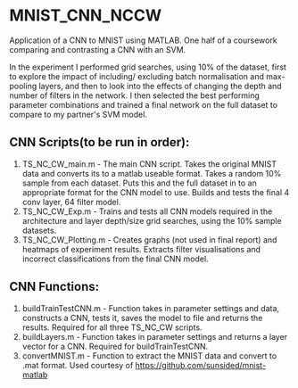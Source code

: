 # MNIST_CNN_NCCW
Application of a CNN to MNIST using MATLAB. One half of a coursework comparing and contrasting a CNN with an SVM.

In the experiment I performed grid searches, using 10% of the dataset, first to explore the impact of including/
excluding batch normalisation and max-pooling layers, and then to look into the effects of changing the depth and
number of filters in the network. I then selected the best performing parameter combinations and trained a final 
network on the full dataset to compare to my partner's SVM model.


## CNN Scripts(to be run in order):
1. TS_NC_CW_main.m - The main CNN script. Takes the original MNIST data and converts its to a matlab useable format.
		  Takes a random 10% sample from each dataset. Puts this and the full dataset in to an appropriate
		  format for the CNN model to use.
		  Builds and tests the final 4 conv layer, 64 filter model.
2. TS_NC_CW_Exp.m  - Trains and tests all CNN models required in the architecture and layer depth/size grid searches,
		  using the 10% sample datasets.
3. TS_NC_CW_Plotting.m - Creates graphs (not used in final report) and heatmaps of experiment results.
		  Extracts filter visualisations and incorrect classifications from the final CNN model.

## CNN Functions:
1. buildTrainTestCNN.m - Function takes in parameter settings and data, constructs a CNN, tests it, saves the model 
		  to file and returns the results. Required for all three TS_NC_CW scripts.
2. buildLayers.m   - Function takes in parameter settings and returns a layer vector for a CNN. Required for 
		  buildTrainTestCNN.
3. convertMNIST.m  - Function to extract the MNIST data and convert to .mat format. Used courtesy of 
		  https://github.com/sunsided/mnist-matlab

